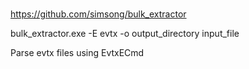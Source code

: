 ###
https://github.com/simsong/bulk_extractor  

bulk_extractor.exe -E evtx -o output_directory input_file  

Parse evtx files using EvtxECmd
